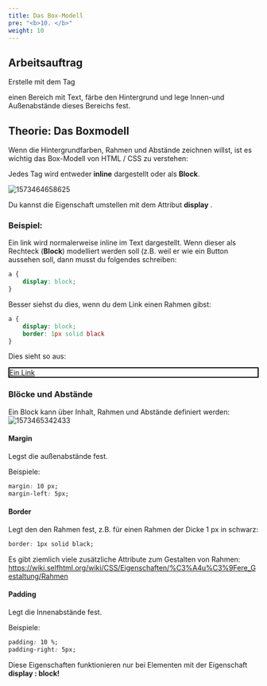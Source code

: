 ```yaml
---
title: Das Box-Modell
pre: "<b>10. </b>"
weight: 10
---
```


## Arbeitsauftrag

Erstelle mit dem Tag <div> einen Bereich mit Text, färbe den Hintergrund und lege Innen-und Außenabstände dieses Bereichs fest.

## Theorie: Das Boxmodell

Wenn die Hintergrundfarben, Rahmen und Abstände zeichnen willst, ist es wichtig das Box-Modell von HTML / CSS zu verstehen:

Jedes Tag wird entweder **inline** dargestellt oder als **Block**. 

![1573464658625](/html/inlineblock.png)

Du kannst die Eigenschaft umstellen mit dem Attribut **display** .

### Beispiel: 

Ein link wird normalerweise inline im Text dargestellt. Wenn dieser als Rechteck (**Block**) modelliert werden soll (z.B. weil er wie ein Button aussehen soll, dann musst du folgendes schreiben:

```css
a {
    display: block;
}
```

Besser siehst du dies, wenn du dem Link einen Rahmen gibst:

```css
a {
    display: block;
    border: 1px solid black
}
```

Dies sieht so aus:

<a href="/" style="display: block; border: 2px solid black;">Ein Link</a>

### Blöcke und Abstände

Ein Block kann über Inhalt, Rahmen und Abstände definiert werden:![1573465342433](/html/boxmodell.png)

#### Margin

Legst die außenabstände fest. 

Beispiele:

  ```css
margin: 10 px;
margin-left: 5px;
  ```

#### Border

Legt den den Rahmen fest, z.B. für einen Rahmen der Dicke 1 px in schwarz:

  ```css
  border: 1px solid black;
  ```

Es gibt ziemlich viele zusätzliche Attribute zum Gestalten von Rahmen: https://wiki.selfhtml.org/wiki/CSS/Eigenschaften/%C3%A4u%C3%9Fere_Gestaltung/Rahmen

#### Padding

Legt die Innenabstände fest.

Beispiele:

  ```css
padding: 10 %;
padding-right: 5px;
  ```

Diese Eigenschaften funktionieren nur bei Elementen mit der Eigenschaft **display : block!**